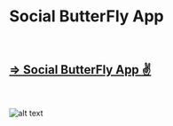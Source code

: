 <h1>Social ButterFly App</h1>

<br>
<h2><a href="https://social-butter-fly-app.vercel.app/" target="_blank">=> Social ButterFly App ✌️</a></h2>
<br>

![alt text](https://github.com/Mohamed-Hema/Social-ButterFly-App/tree/master/Project%20GIF/SocialButterflyApp.gif)
<br>
